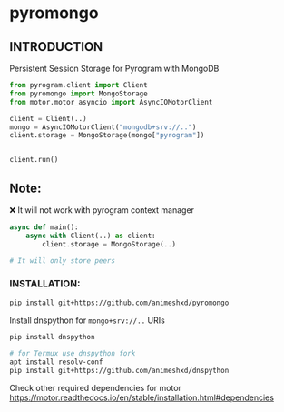 # pyromongo
## INTRODUCTION 
Persistent Session Storage for Pyrogram with MongoDB

```python
from pyrogram.client import Client
from pyromongo import MongoStorage
from motor.motor_asyncio import AsyncIOMotorClient

client = Client(..)
mongo = AsyncIOMotorClient("mongodb+srv://..")
client.storage = MongoStorage(mongo["pyrogram"])


client.run()
```
## Note:
  ❌ It will not work with pyrogram context manager  
   ```python
   async def main():
       async with Client(..) as client:
           client.storage = MongoStorage(..)
   
   # It will only store peers
   ```
 ### INSTALLATION:
  ```bash
  pip install git+https://github.com/animeshxd/pyromongo
  ```
  Install dnspython for `mongo+srv://..` URIs
   ```bash
   pip install dnspython
    
   # for Termux use dnspython fork
   apt install resolv-conf
   pip install git+https://github.com/animeshxd/dnspython
   ```
  Check other required dependencies for motor
  https://motor.readthedocs.io/en/stable/installation.html#dependencies
  
